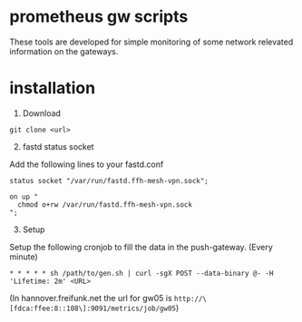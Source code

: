 # prometheus gw scripts

These tools are developed for simple monitoring of some network
relevated information on the gateways.

# installation

1. Download

```
git clone <url>
```

2. fastd status socket

Add the following lines to your fastd.conf

```
status socket "/var/run/fastd.ffh-mesh-vpn.sock";

on up "
  chmod o+rw /var/run/fastd.ffh-mesh-vpn.sock
";
```

3. Setup

Setup the following cronjob to fill the data in the push-gateway. (Every minute)

```
* * * * * sh /path/to/gen.sh | curl -sgX POST --data-binary @- -H 'Lifetime: 2m' <URL>
```

(In hannover.freifunk.net the url for gw05 is ```http://\[fdca:ffee:8::108\]:9091/metrics/job/gw05```)
